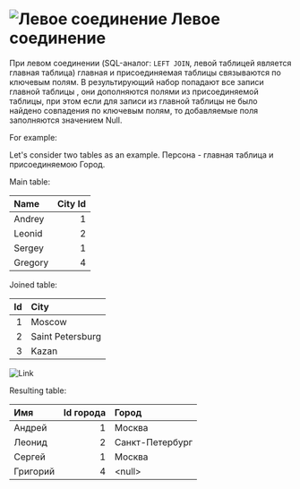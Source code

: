 # ![Левое соединение](../../../images/icons/joindata/join-left_default.svg) Левое соединение

При левом соединении (SQL-аналог: `LEFT JOIN`, левой таблицей является главная таблица) главная и присоединяемая таблицы связываются по ключевым полям. В результирующий набор попадают все записи главной таблицы , они дополняются полями из присоединяемой таблицы, при этом если для записи из главной таблицы не было найдено совпадения по ключевым полям, то добавляемые  поля заполняются значением Null.

For example:

Let's consider two tables as an example. Персона - главная таблица и присоединяемою Город.

Main table:

|Name|City Id|
|:-|-:|
|Andrey|1|
|Leonid|2|
|Sergey|1|
|Gregory|4|

Joined table:

|Id|City|
|-:|:-|
|1|Moscow|
|2|Saint Petersburg|
|3|Kazan|

![Link](./merge.svg)

Resulting table:

|Имя|Id города|Город|
|:-|-:|:-|
|Андрей|1|Москва|
|Леонид|2|Санкт-Петербург|
|Сергей|1|Москва|
|Григорий|4|&#60;null>|